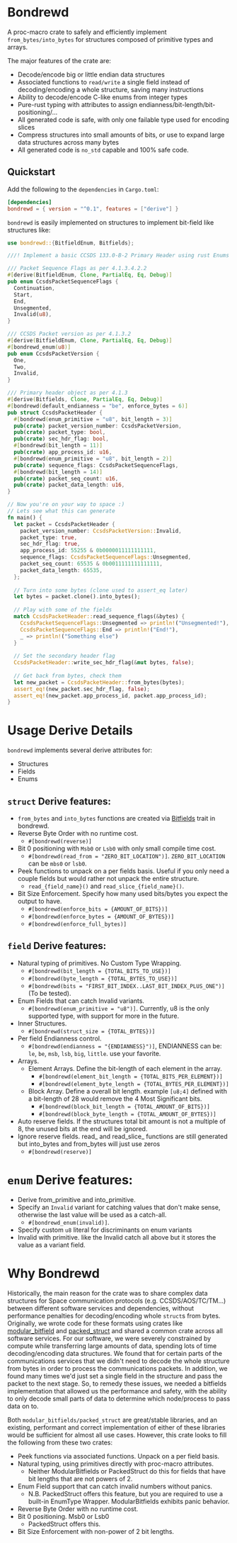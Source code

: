 # Bondrewd

A proc-macro crate to safely and efficiently implement `from_bytes/into_bytes` for structures composed of primitive types and arrays.

The major features of the crate are:

* Decode/encode big or little endian data structures
* Associated functions to `read/write` a single field instead of decoding/encoding a whole structure, saving many instructions
* Ability to decode/encode C-like enums from integer types
* Pure-rust typing with attributes to assign endianness/bit-length/bit-positioning/...
* All generated code is safe, with only one failable type used for encoding slices
* Compress structures into small amounts of bits, or use to expand large data structures across many bytes
* All generated code is `no_std` capable and 100% safe code.

## Quickstart

Add the following to the `dependencies` in `Cargo.toml`:

```toml
[dependencies]
bondrewd = { version = "^0.1", features = ["derive"] }
```

`bondrewd` is easily implemented on structures to implement bit-field like structures like:
```rust
use bondrewd::{BitfieldEnum, Bitfields};

///! Implement a basic CCSDS 133.0-B-2 Primary Header using rust Enums to specify fields

/// Packet Sequence Flags as per 4.1.3.4.2.2
#[derive(BitfieldEnum, Clone, PartialEq, Eq, Debug)]
pub enum CcsdsPacketSequenceFlags {
  Continuation,
  Start,
  End,
  Unsegmented,
  Invalid(u8),
}

/// CCSDS Packet version as per 4.1.3.2
#[derive(BitfieldEnum, Clone, PartialEq, Eq, Debug)]
#[bondrewd_enum(u8)]
pub enum CcsdsPacketVersion {
  One,
  Two,
  Invalid,
}

/// Primary header object as per 4.1.3
#[derive(Bitfields, Clone, PartialEq, Eq, Debug)]
#[bondrewd(default_endianness = "be", enforce_bytes = 6)]
pub struct CcsdsPacketHeader {
  #[bondrewd(enum_primitive = "u8", bit_length = 3)]
  pub(crate) packet_version_number: CcsdsPacketVersion,
  pub(crate) packet_type: bool,
  pub(crate) sec_hdr_flag: bool,
  #[bondrewd(bit_length = 11)]
  pub(crate) app_process_id: u16,
  #[bondrewd(enum_primitive = "u8", bit_length = 2)]
  pub(crate) sequence_flags: CcsdsPacketSequenceFlags,
  #[bondrewd(bit_length = 14)]
  pub(crate) packet_seq_count: u16,
  pub(crate) packet_data_length: u16,
}

// Now you're on your way to space :)
// Lets see what this can generate
fn main() {
  let packet = CcsdsPacketHeader {
    packet_version_number: CcsdsPacketVersion::Invalid,
    packet_type: true,
    sec_hdr_flag: true,
    app_process_id: 55255 & 0b0000011111111111,
    sequence_flags: CcsdsPacketSequenceFlags::Unsegmented,
    packet_seq_count: 65535 & 0b0011111111111111,
    packet_data_length: 65535,
  };
  
  // Turn into some bytes (clone used to assert_eq later)
  let bytes = packet.clone().into_bytes();
  
  // Play with some of the fields
  match CcsdsPacketHeader::read_sequence_flags(&bytes) {
    CcsdsPacketSequenceFlags::Unsegmented => println!("Unsegmented!"),
    CcsdsPacketSequenceFlags::End => println!("End!"),
    _ => println!("Something else")
  }
  
  // Set the secondary header flag
  CcsdsPacketHeader::write_sec_hdr_flag(&mut bytes, false);
  
  // Get back from bytes, check them
  let new_packet = CcsdsPacketHeader::from_bytes(bytes);
  assert_eq!(new_packet.sec_hdr_flag, false);
  assert_eq!(new_packet.app_process_id, packet.app_process_id);
}
```

# Usage Derive Details

`bondrewd` implements several derive attributes for:

* Structures
* Fields
* Enums

## `struct` Derive features:

* `from_bytes` and `into_bytes` functions are created via [Bitfields](https://docs.rs/bondrewd/0.1.3/bondrewd/trait.Bitfields.html) trait in bondrewd.
* Reverse Byte Order with no runtime cost.
  * `#[bondrewd(reverse)]`
* Bit 0 positioning with `Msb0` or `Lsb0` with only small compile time cost.
  * `#[bondrewd(read_from = "ZERO_BIT_LOCATION")]`. `ZERO_BIT_LOCATION` can be `mbs0` or `lsb0`.
* Peek functions to unpack on a per fields basis. Useful if you only need a couple fields but would rather not unpack the entire structure.
  * `read_{field_name}()` and `read_slice_{field_name}()`.
* Bit Size Enforcement. Specify how many used bits/bytes you expect the output to have.
  * `#[bondrewd(enforce_bits = {AMOUNT_OF_BITS})]`
  * `#[bondrewd(enforce_bytes = {AMOUNT_OF_BYTES})]`
  * `#[bondrewd(enforce_full_bytes)]`

## `field` Derive features:

* Natural typing of primitives. No Custom Type Wrapping.
  * `#[bondrewd(bit_length = {TOTAL_BITS_TO_USE})]`
  * `#[bondrewd(byte_length = {TOTAL_BYTES_TO_USE})]`
  * `#[bondrewd(bits = "FIRST_BIT_INDEX..LAST_BIT_INDEX_PLUS_ONE")]` (To be tested).
* Enum Fields that can catch Invalid variants.
  * `#[bondrewd(enum_primitive = "u8")]`. Currently, u8 is the only supported type, with support for more in the future.
* Inner Structures.
  * `#[bondrewd(struct_size = {TOTAL_BYTES})]`
* Per field Endianness control.
  * `#[bondrewd(endianness = "{ENDIANNESS}")]`, ENDIANNESS can be: `le`, `be`, `msb`, `lsb`, `big`, `little`. use your favorite.
* Arrays.
  * Element Arrays. Define the bit-length of each element in the array.
    * `#[bondrewd(element_bit_length = {TOTAL_BITS_PER_ELEMENT})]`
    * `#[bondrewd(element_byte_length = {TOTAL_BYTES_PER_ELEMENT})]`
  * Block Array. Define a overall bit length. example `[u8;4]` defined with a bit-length of 28 would remove the 4 Most Significant bits.
    * `#[bondrewd(block_bit_length = {TOTAL_AMOUNT_OF_BITS})]`
    * `#[bondrewd(block_byte_length = {TOTAL_AMOUNT_OF_BYTES})]`
* Auto reserve fields. If the structures total bit amount is not a multiple of 8, the unused bits at the end will be ignored.
* Ignore reserve fields. read_ and read_slice_ functions are still generated but into_bytes and from_bytes will just use zeros
  * `#[bondrewd(reserve)]`

# `enum` Derive features:

* Derive from_primitive and into_primitive.
* Specify an `Invalid` variant for catching values that don't make sense, otherwise the last value will be used as a catch-all.
  * `#[bondrewd_enum(invalid)]`.
* Specify custom `u8` literal for discriminants on enum variants 
* Invalid with primitive. like the Invalid catch all above but it stores the value as a variant field.

# Why Bondrewd

Historically, the main reason for the crate was to share complex data structures for Space communication protocols (e.g. CCSDS/AOS/TC/TM...) between different software services and dependencies, without performance penalties for decoding/encoding whole `struct`s from bytes.
Originally, we wrote code for these formats using crates like [modular_bitfield](https://docs.rs/modular-bitfield/latest/modular_bitfield/) and [packed_struct](https://docs.rs/packed_struct/latest/packed_struct/) and shared a common crate across all software services.
For our software, we were severely constrained by compute while transferring large amounts of data, spending lots of time decoding/encoding data structures.
We found that for certain parts of the communications services that we didn't need to decode the whole structure from bytes in order to process the communications packets.
In addition, we found many times we'd just set a single field in the structure and pass the packet to the next stage.
So, to remedy these issues, we needed a bitfields implementation that allowed us the performance and safety, with the ability to only decode small parts of data to determine which node/process to pass data on to.

Both `modular_bitfields/packed_struct` are great/stable libraries, and an existing, performant and correct implementation of either of these libraries would be sufficient for almost all use cases.
However, this crate looks to fill the following from these two crates:

* Peek functions via associated functions. Unpack on a per field basis.
* Natural typing, using primitives directly with proc-macro attributes.
  * Neither ModularBitfields or PackedStruct do this for fields that have bit lengths that are not powers of 2.
* Enum Field support that can catch invalid numbers without panics. 
  * N.B. PackedStruct offers this feature, but you are required to use a built-in EnumType Wrapper. ModularBitfields exhibits panic behavior.
* Reverse Byte Order with no runtime cost.
* Bit 0 positioning. Msb0 or Lsb0
  * PackedStruct offers this.
* Bit Size Enforcement with non-power of 2 bit lengths.

